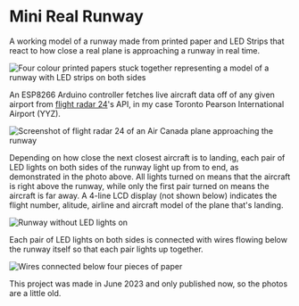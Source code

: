 # Mini Real Runway
A working model of a runway made from printed paper and LED Strips that react to how close a real plane is approaching a runway in real time.

![Four colour printed papers stuck together representing a model of a runway with LED strips on both sides](https://github.com/user-attachments/assets/af18b858-2311-43b1-999f-3e4f68448d66)

An ESP8266 Arduino controller fetches live aircraft data off of any given airport from [flight radar 24](https://www.flightradar24.com)'s API, in my case Toronto Pearson International Airport (YYZ).

![Screenshot of flight radar 24 of an Air Canada plane approaching the runway](https://github.com/user-attachments/assets/5dcc5705-163d-491b-bce6-64f8eb750913)

Depending on how close the next closest aircraft is to landing, each pair of LED lights on both sides of the runway light up from to end, as demonstrated in the photo above. All lights turned on means that the aircraft is right above the runway, while only the first pair turned on means the aircraft is far away. A 4-line LCD display (not shown below) indicates the flight number, alitude, airline and aircraft model of the plane that's landing.

![Runway without LED lights on](https://github.com/user-attachments/assets/9aa8fe4d-e65f-471c-bdcc-72806cac7e97)

Each pair of LED lights on both sides is connected with wires flowing below the runway itself so that each pair lights up together.

![Wires connected below four pieces of paper](https://github.com/user-attachments/assets/99818a45-f750-412b-b9f1-e5a549ff7251)

This project was made in June 2023 and only published now, so the photos are a little old.
